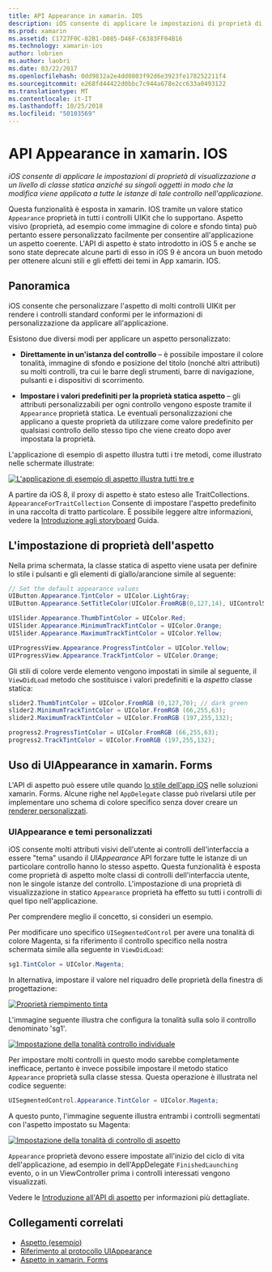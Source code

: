 ```yaml
---
title: API Appearance in xamarin. IOS
description: iOS consente di applicare le impostazioni di proprietà di visualizzazione a un livello di classe statica anziché su singoli oggetti in modo che la modifica viene applicata a tutte le istanze di tale controllo nell'applicazione.
ms.prod: xamarin
ms.assetid: C1727F0C-82B1-D085-D46F-C6383FF04B16
ms.technology: xamarin-ios
author: lobrien
ms.author: laobri
ms.date: 03/22/2017
ms.openlocfilehash: 0dd9832a2e4dd0803f92d6e3923fe178252211f4
ms.sourcegitcommit: e268fd44422d0bbc7c944a678e2cc633a0493122
ms.translationtype: MT
ms.contentlocale: it-IT
ms.lasthandoff: 10/25/2018
ms.locfileid: "50103569"
---
```

# <a name="appearance-api-in-xamarinios"></a>API Appearance in xamarin. IOS

_iOS consente di applicare le impostazioni di proprietà di visualizzazione a un livello di classe statica anziché su singoli oggetti in modo che la modifica viene applicata a tutte le istanze di tale controllo nell'applicazione._

Questa funzionalità è esposta in xamarin. IOS tramite un valore statico `Appearance` proprietà in tutti i controlli UIKit che lo supportano. Aspetto visivo (proprietà, ad esempio come immagine di colore e sfondo tinta) può pertanto essere personalizzato facilmente per consentire all'applicazione un aspetto coerente. L'API di aspetto è stato introdotto in iOS 5 e anche se sono state deprecate alcune parti di esso in iOS 9 è ancora un buon metodo per ottenere alcuni stili e gli effetti dei temi in App xamarin. IOS.

## <a name="overview"></a>Panoramica

iOS consente che personalizzare l'aspetto di molti controlli UIKit per rendere i controlli standard conformi per le informazioni di personalizzazione da applicare all'applicazione.

Esistono due diversi modi per applicare un aspetto personalizzato:

- **Direttamente in un'istanza del controllo** – è possibile impostare il colore tonalità, immagine di sfondo e posizione del titolo (nonché altri attributi) su molti controlli, tra cui le barre degli strumenti, barre di navigazione, pulsanti e i dispositivi di scorrimento.

- **Impostare i valori predefiniti per la proprietà statica aspetto** – gli attributi personalizzabili per ogni controllo vengono esposte tramite il `Appearance` proprietà statica. Le eventuali personalizzazioni che applicano a queste proprietà da utilizzare come valore predefinito per qualsiasi controllo dello stesso tipo che viene creato dopo aver impostata la proprietà.

L'applicazione di esempio di aspetto illustra tutti i tre metodi, come illustrato nelle schermate illustrate:

 [![](introduction-to-the-appearance-api-images/appearance01.png "L'applicazione di esempio di aspetto illustra tutti tre e")](introduction-to-the-appearance-api-images/appearance01.png#lightbox)

A partire da iOS 8, il proxy di aspetto è stato esteso alle TraitCollections.
 `AppearanceForTraitCollection` Consente di impostare l'aspetto predefinito in una raccolta di tratto particolare. È possibile leggere altre informazioni, vedere la [Introduzione agli storyboard](~/ios/user-interface/storyboards/unified-storyboards.md) Guida.


## <a name="setting-appearance-properties"></a>L'impostazione di proprietà dell'aspetto

Nella prima schermata, la classe statica di aspetto viene usata per definire lo stile i pulsanti e gli elementi di giallo/arancione simile al seguente:

```csharp
// Set the default appearance values
UIButton.Appearance.TintColor = UIColor.LightGray;
UIButton.Appearance.SetTitleColor(UIColor.FromRGB(0,127,14), UIControlState.Normal);

UISlider.Appearance.ThumbTintColor = UIColor.Red;
UISlider.Appearance.MinimumTrackTintColor = UIColor.Orange;
UISlider.Appearance.MaximumTrackTintColor = UIColor.Yellow;

UIProgressView.Appearance.ProgressTintColor = UIColor.Yellow;
UIProgressView.Appearance.TrackTintColor = UIColor.Orange;
```

Gli stili di colore verde elemento vengono impostati in simile al seguente, il `ViewDidLoad` metodo che sostituisce i valori predefiniti e la *aspetto* classe statica:

```csharp
slider2.ThumbTintColor = UIColor.FromRGB (0,127,70); // dark green
slider2.MinimumTrackTintColor = UIColor.FromRGB (66,255,63);
slider2.MaximumTrackTintColor = UIColor.FromRGB (197,255,132);
```

```csharp
progress2.ProgressTintColor = UIColor.FromRGB (66,255,63);
progress2.TrackTintColor = UIColor.FromRGB (197,255,132);
```

## <a name="using-uiappearance-in-xamarinforms"></a>Uso di UIAppearance in xamarin. Forms

L'API di aspetto può essere utile quando [lo stile dell'app iOS](~/xamarin-forms/platform/ios/theme.md#uiappearance) nelle soluzioni xamarin. Forms. Alcune righe nel `AppDelegate` classe può rivelarsi utile per implementare uno schema di colore specifico senza dover creare un [renderer personalizzati](~/xamarin-forms/app-fundamentals/custom-renderer/index.md).


### <a name="custom-themes-and-uiappearance"></a>UIAppearance e temi personalizzati

iOS consente molti attributi visivi dell'utente ai controlli dell'interfaccia a essere "tema" usando il *UIAppearance* API forzare tutte le istanze di un particolare controllo hanno lo stesso aspetto. Questa funzionalità è esposta come proprietà di aspetto molte classi di controlli dell'interfaccia utente, non le singole istanze del controllo. L'impostazione di una proprietà di visualizzazione in statico `Appearance` proprietà ha effetto su tutti i controlli di quel tipo nell'applicazione.

Per comprendere meglio il concetto, si consideri un esempio.

Per modificare uno specifico `UISegmentedControl` per avere una tonalità di colore Magenta, si fa riferimento il controllo specifico nella nostra schermata simile alla seguente in `ViewDidLoad`:

```csharp
sg1.TintColor = UIColor.Magenta;
```

In alternativa, impostare il valore nel riquadro delle proprietà della finestra di progettazione: 

[![](introduction-to-the-appearance-api-images/propertiespadtint.png "Proprietà riempimento tinta")](introduction-to-the-appearance-api-images/propertiespadtint.png#lightbox)

L'immagine seguente illustra che configura la tonalità sulla solo il controllo denominato 'sg1'.

 [![](introduction-to-the-appearance-api-images/image53.png "Impostazione della tonalità controllo individuale")](introduction-to-the-appearance-api-images/image53.png#lightbox)

Per impostare molti controlli in questo modo sarebbe completamente inefficace, pertanto è invece possibile impostare il metodo statico `Appearance` proprietà sulla classe stessa. Questa operazione è illustrata nel codice seguente:

```csharp
UISegmentedControl.Appearance.TintColor = UIColor.Magenta;
```

A questo punto, l'immagine seguente illustra entrambi i controlli segmentati con l'aspetto impostato su Magenta:

 [![](introduction-to-the-appearance-api-images/image54.png "Impostazione della tonalità di controllo di aspetto")](introduction-to-the-appearance-api-images/image54.png#lightbox)

`Appearance` proprietà devono essere impostate all'inizio del ciclo di vita dell'applicazione, ad esempio in dell'AppDelegate `FinishedLaunching` evento, o in un ViewController prima i controlli interessati vengono visualizzati.


Vedere le [Introduzione all'API di aspetto](~/ios/user-interface/ios-ui/introduction-to-the-appearance-api.md) per informazioni più dettagliate.


## <a name="related-links"></a>Collegamenti correlati

- [Aspetto (esempio)](https://developer.xamarin.com/samples/monotouch/IntroToAppearance/)
- [Riferimento al protocollo UIAppearance](https://developer.apple.com/library/ios/documentation/UIKit/Reference/UIAppearance_Protocol/)
- [Aspetto in xamarin. Forms](~/xamarin-forms/platform/ios/theme.md#uiappearance)
